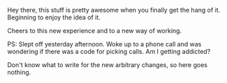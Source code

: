
Hey there, this stuff is pretty awesome when you finally get the hang of it. 
Beginning to enjoy the idea of it.

Cheers to this new experience and to a new way of working.

PS: Slept off yesterday afternoon.
Woke up to a phone call and was wondering if there was a code for picking calls.
Am I getting addicted?

Don't know what to write for the new arbitrary changes, so here goes nothing.

